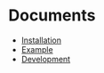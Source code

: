 # Documents

* [Installation](./installation.md)
* [Example](./example.md)
* [Development](./development.md)
